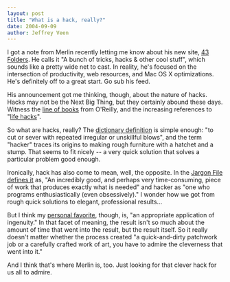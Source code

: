 ```yaml
--- 
layout: post
title: "What is a hack, really?"
date: 2004-09-09
author: Jeffrey Veen
---
```

I got a note from Merlin recently letting me know about his new site, <a href="http://43folders.com/">43 Folders</a>. He calls it "A bunch of tricks, hacks &amp; other cool stuff", which sounds like a pretty wide net to cast. In reality, he's focused on the intersection of productivity, web resources, and Mac OS X optimizations. He's definitely off to a great start. Go sub his feed.

His announcement got me thinking, though, about the nature of hacks. Hacks may not be the Next Big Thing, but they certainly abound these days. Witness the <a href="http://hacks.oreilly.com/">line of books</a> from O'Reilly, and the increasing references to "<a href="http://www.oblomovka.com/entries/2003/10/22">life hacks</a>".

So what are hacks, really? The <a href="http://www.m-w.com/cgi-bin/dictionary?book=Dictionary&va=hacks">dictionary definition</a> is simple enough: "to cut or sever with repeated irregular or unskillful blows", and the  term "hacker" traces its origins to making rough furniture with a hatchet and a stump. That seems to fit nicely -- a very quick solution that solves a particular problem good enough.

Ironically, hack has also come to mean, well, the opposite. In the <a href="http://www.catb.org/~esr/jargon/html/H/hack.html">Jargon File defines it</a> as, "An incredibly good, and  perhaps very time-consuming, piece of work that produces exactly what is needed" and hacker as "one who programs enthusiastically (even obsessively)." I wonder how we got from rough quick solutions to elegant, professional results...

But I think my <a href="http://www.catb.org/~esr/jargon/html/meaning-of-hack.html">personal favorite</a>, though, is, "an appropriate application of ingenuity." In that facet of meaning, the result isn't so much about the amount of time that went into the result, but the result itself. So it really doesn't matter whether the process created "a quick-and-dirty patchwork job or a carefully crafted work of art, you have to admire the cleverness that went into it."

And I think that's where Merlin is, too. Just looking for that clever hack for us all to admire.
&#8203;